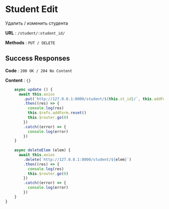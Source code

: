 # Student Edit 

Удалить / изменить студента

**URL** : `/student/:student_id/`

**Methods** : `PUT / DELETE`

## Success Responses

**Code** : `200 OK / 204 No Content`

**Content** : `{}`

```javascript
    async update () {
      await this.axios
        .put(`http://127.0.0.1:8000/student/${this.st_id}/`, this.addForm)
        .then((res) => {
          console.log(res)
          this.$refs.addForm.reset()
          this.$router.go(0)
        })
        .catch((error) => {
          console.log(error)
        })
    }
    
    async deleteElem (elem) {
      await this.axios
        .delete(`http://127.0.0.1:8000/student/${elem}`)
        .then((res) => {
          console.log(res)
          this.$router.go(0)
        })
        .catch((error) => {
          console.log(error)
        })
    }
}
```